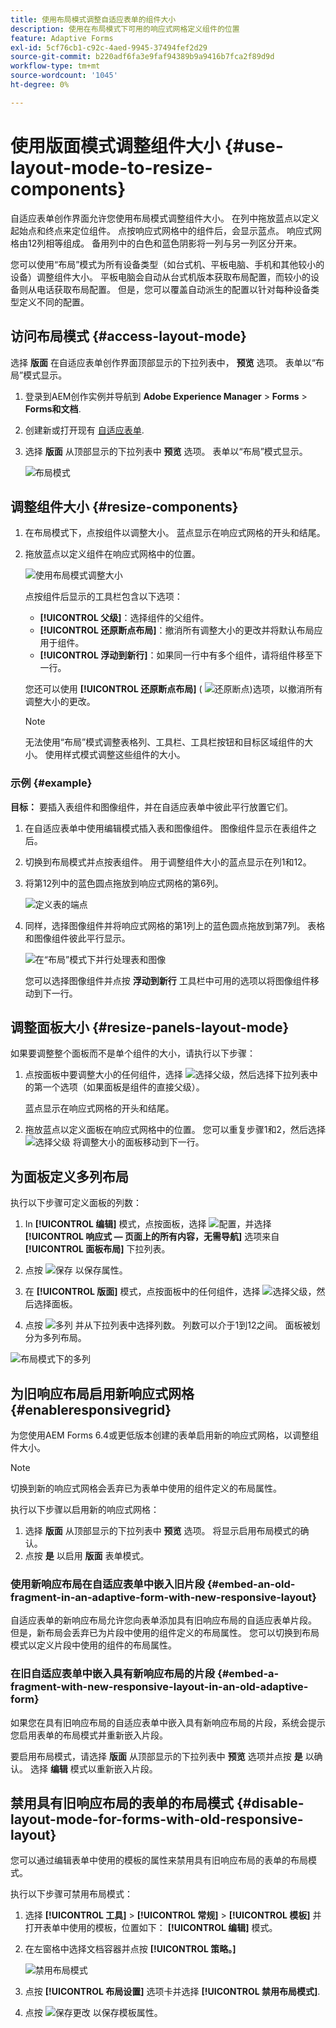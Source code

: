 ```yaml
---
title: 使用布局模式调整自适应表单的组件大小
description: 使用在布局模式下可用的响应式网格定义组件的位置
feature: Adaptive Forms
exl-id: 5cf76cb1-c92c-4aed-9945-37494fef2d29
source-git-commit: b220adf6fa3e9faf94389b9a9416b7fca2f89d9d
workflow-type: tm+mt
source-wordcount: '1045'
ht-degree: 0%

---
```


# 使用版面模式调整组件大小 {#use-layout-mode-to-resize-components}

自适应表单创作界面允许您使用布局模式调整组件大小。 在列中拖放蓝点以定义起始点和终点来定位组件。 点按响应式网格中的组件后，会显示蓝点。 响应式网格由12列相等组成。 备用列中的白色和蓝色阴影将一列与另一列区分开来。

您可以使用“布局”模式为所有设备类型（如台式机、平板电脑、手机和其他较小的设备）调整组件大小。 平板电脑会自动从台式机版本获取布局配置，而较小的设备则从电话获取布局配置。 但是，您可以覆盖自动派生的配置以针对每种设备类型定义不同的配置。

## 访问布局模式 {#access-layout-mode}

选择 **版面** 在自适应表单创作界面顶部显示的下拉列表中， **预览** 选项。 表单以“布局”模式显示。

1. 登录到AEM创作实例并导航到 **Adobe Experience Manager** > **Forms** > **Forms和文档**.
1. 创建新或打开现有 [自适应表单](../../forms/using/creating-adaptive-form.md).
1. 选择 **版面** 从顶部显示的下拉列表中 **预览** 选项。 表单以“布局”模式显示。

   ![布局模式](assets/layout_mode_ic_new.png)

## 调整组件大小 {#resize-components}

1. 在布局模式下，点按组件以调整大小。 蓝点显示在响应式网格的开头和结尾。
1. 拖放蓝点以定义组件在响应式网格中的位置。

   ![使用布局模式调整大小](assets/layout_mode_resize_new_updated1.png)

   点按组件后显示的工具栏包含以下选项：

   * **[!UICONTROL 父级]**：选择组件的父组件。
   * **[!UICONTROL 还原断点布局]**：撤消所有调整大小的更改并将默认布局应用于组件。
   * **[!UICONTROL 浮动到新行]**：如果同一行中有多个组件，请将组件移至下一行。

   您还可以使用 **[!UICONTROL 还原断点布局]** ( ![还原断点](assets/reverttopreviouslypublishedversion.png))选项，以撤消所有调整大小的更改。

   >[!NOTE]
   >
   >无法使用“布局”模式调整表格列、工具栏、工具栏按钮和目标区域组件的大小。 使用样式模式调整这些组件的大小。

### 示例 {#example}

**目标：** 要插入表组件和图像组件，并在自适应表单中彼此平行放置它们。

1. 在自适应表单中使用编辑模式插入表和图像组件。 图像组件显示在表组件之后。
1. 切换到布局模式并点按表组件。 用于调整组件大小的蓝点显示在列1和12。
1. 将第12列中的蓝色圆点拖放到响应式网格的第6列。

   ![定义表的端点](assets/layout_mode_end_point_table_new.png)

1. 同样，选择图像组件并将响应式网格的第1列上的蓝色圆点拖放到第7列。 表格和图像组件彼此平行显示。

   ![在“布局”模式下并行处理表和图像](assets/table_image_parallel_new.png)

   您可以选择图像组件并点按 **浮动到新行** 工具栏中可用的选项以将图像组件移动到下一行。

## 调整面板大小 {#resize-panels-layout-mode}

如果要调整整个面板而不是单个组件的大小，请执行以下步骤：

1. 点按面板中要调整大小的任何组件，选择 ![选择父级](assets/select_parent_icon.svg)，然后选择下拉列表中的第一个选项（如果面板是组件的直接父级）。

   蓝点显示在响应式网格的开头和结尾。

1. 拖放蓝点以定义面板在响应式网格中的位置。
您可以重复步骤1和2，然后选择 ![选择父级](assets/float_to_new_line_icon.svg) 将调整大小的面板移动到下一行。

## 为面板定义多列布局

执行以下步骤可定义面板的列数：

1. In **[!UICONTROL 编辑]** 模式，点按面板，选择 ![配置](assets/configure_icon.png)，并选择 **[!UICONTROL 响应式 — 页面上的所有内容，无需导航]** 选项来自 **[!UICONTROL 面板布局]** 下拉列表。

1. 点按 ![保存](assets/save_icon.svg) 以保存属性。

1. 在 **[!UICONTROL 版面]** 模式，点按面板中的任何组件，选择 ![选择父级](assets/select_parent_icon.svg)，然后选择面板。

1. 点按 ![多列](assets/multi-column.svg) 并从下拉列表中选择列数。 列数可以介于1到12之间。 面板被划分为多列布局。

![布局模式下的多列](assets/multi-column-layout.png)

## 为旧响应布局启用新响应式网格 {#enableresponsivegrid}

为您使用AEM Forms 6.4或更低版本创建的表单启用新的响应式网格，以调整组件大小。

>[!NOTE]
>
>切换到新的响应式网格会丢弃已为表单中使用的组件定义的布局属性。

执行以下步骤以启用新的响应式网格：

1. 选择 **版面** 从顶部显示的下拉列表中 **预览** 选项。 将显示启用布局模式的确认。
1. 点按 **是** 以启用 **版面** 表单模式。

### 使用新响应布局在自适应表单中嵌入旧片段 {#embed-an-old-fragment-in-an-adaptive-form-with-new-responsive-layout}

自适应表单的新响应布局允许您向表单添加具有旧响应布局的自适应表单片段。 但是，新布局会丢弃已为片段中使用的组件定义的布局属性。 您可以切换到布局模式以定义片段中使用的组件的布局属性。

### 在旧自适应表单中嵌入具有新响应布局的片段 {#embed-a-fragment-with-new-responsive-layout-in-an-old-adaptive-form}

如果您在具有旧响应布局的自适应表单中嵌入具有新响应布局的片段，系统会提示您启用表单的布局模式并重新嵌入片段。

要启用布局模式，请选择 **版面** 从顶部显示的下拉列表中 **预览** 选项并点按 **是** 以确认。 选择 **编辑** 模式以重新嵌入片段。

## 禁用具有旧响应布局的表单的布局模式 {#disable-layout-mode-for-forms-with-old-responsive-layout}

您可以通过编辑表单中使用的模板的属性来禁用具有旧响应布局的表单的布局模式。

执行以下步骤可禁用布局模式：

1. 选择 **[!UICONTROL 工具]** > **[!UICONTROL 常规]** > **[!UICONTROL 模板]** 并打开表单中使用的模板，位置如下： **[!UICONTROL 编辑]** 模式。
1. 在左窗格中选择文档容器并点按 **[!UICONTROL 策略。]**

   ![禁用布局模式](assets/policy_disable_layout_mode.png)

1. 点按 **[!UICONTROL 布局设置]** 选项卡并选择 **[!UICONTROL 禁用布局模式]**.
1. 点按 ![保存更改](assets/save_icon.png) 以保存模板属性。
